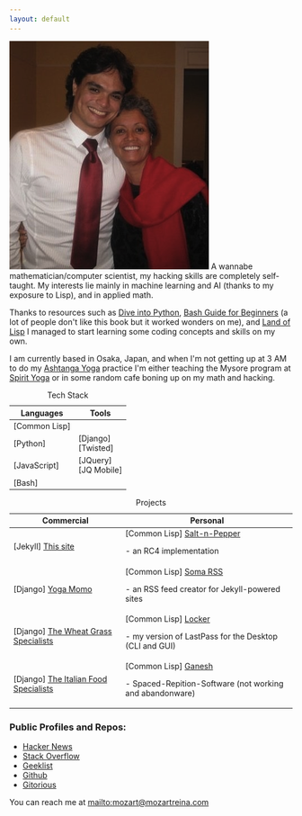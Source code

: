 ```yaml
---
layout: default
---
```

<section id="content">
<section class="text">
<img class="profile" src="/img/momo.png"/>
A wannabe mathematician/computer scientist, my hacking skills are completely self-taught. My interests lie mainly in machine learning and AI (thanks to my exposure to Lisp), and in applied math.

Thanks to resources such as [Dive into Python](http://www.diveintopython.net/), [Bash Guide for Beginners](http://tldp.org/LDP/Bash-Beginners-Guide/html/) (a lot of people don't like this book but it worked wonders on me), and [Land of Lisp](http://landoflisp.com/) I managed to start learning some coding concepts and skills on my own.

I am currently based in Osaka, Japan, and when I'm not getting up at 3 AM to do my [Ashtanga Yoga](http://kpjayi.org) practice I'm either teaching the Mysore program at [Spirit Yoga](http://www.spirityogastudio.com) or in some random cafe boning up on my math and hacking.

<table class="full-width">
  <caption>Tech Stack</caption>
  <col><col>
  <thead>
    <tr> <th>Languages</th> <th>Tools</th> </tr>
  </thead>
  <tbody>
    <tr>
      <td><span class="emphasis1">[Common Lisp]</span></td>
      <td></td>
    </tr>
    <tr>
      <td><span class="emphasis1">[Python]</span></td>
      <td><span class="emphasis1">[Django]</span><br />
          <span class="emphasis1">[Twisted]</span></td>
    </tr>
    <tr>
      <td><span class="emphasis1">[JavaScript]</span></td>
      <td><span class="emphasis1">[JQuery]</span><br />
          <span class="emphasis1">[JQ Mobile]</span></td>
    </tr>
    <tr>
      <td><span class="emphasis1">[Bash]</span></td>
      <td></td>
    </tr>  
  </tbody>
</table>

<table class="full-width">
  <caption>Projects</caption>
  <col><col>
  <thead>
    <tr> <th>Commercial</th> <th>Personal</th> </tr>
  </thead>
  <tbody>
    <tr>
      <td><span class="emphasis1">[Jekyll] </span><a href="/index.html">This site</a></td>
      <td><span class="emphasis1">[Common Lisp] </span><a href="https://github.com/paradigmshift/salt-n-pepper">Salt-n-Pepper</a> <p>- an RC4 implementation</p></td>
    </tr>
    <tr>
      <td><span class="emphasis1">[Django] </span><a href="http://www.yoga-momo.com">Yoga Momo</a></td>
      <td><span class="emphasis1">[Common Lisp] </span><a href="https://github.com/paradigmshift/soma-rss">Soma RSS</a><p> - an RSS feed creator for Jekyll-powered sites</p></td>
    </tr>
    <tr>
      <td><span class="emphasis1">[Django] </span><a href="http://thewheatgrassspecialists.com/"</a>The Wheat Grass Specialists</td>
      <td><span class="emphasis1">[Common Lisp] </span><a href="https://github.com/paradigmshift/locker">Locker</a> <p>- my version of LastPass for the Desktop (CLI and GUI)</p></td>
    </tr>
    <tr>
      <td><span class="emphasis1">[Django] </span><a href="http://italianfoodspecialists.com"</a>The Italian Food Specialists</td>
      <td><span class="emphasis1">[Common Lisp] </span><a href="https://gitorious.org/ganesh">Ganesh</a><p> - Spaced-Repition-Software (not working and abandonware)</p></td>
    </tr>  
  </tbody>
</table>

### Public Profiles and Repos:

- [Hacker News](https://news.ycombinator.com/user?id=momo-reina)
- [Stack Overflow](http://stackoverflow.com/users/355542/momo)
- [Geeklist](https://geekli.st/paradigmshift)
- [Github](https://github.com/paradigmshift)
- [Gitorious](https://gitorious.org/~momo-reina)

You can reach me at <mailto:mozart@mozartreina.com>

</section>
</section>
